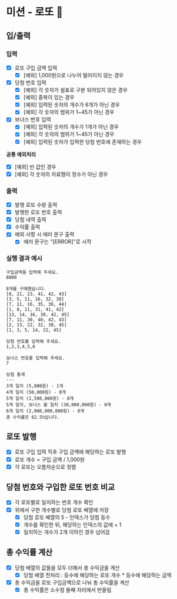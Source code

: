 # 미션 - 로또 🎱

## 입/출력

### 입력

- [x] 로또 구입 금액 입력
  - [x] [예외] 1,000원으로 나누어 떨어지지 않는 경우
- [x] 당첨 번호 입력
  - [x] [예외] 각 숫자가 쉼표로 구분 되어있지 않은 경우
  - [x] [예외] 중복이 있는 경우
  - [x] [예외] 입력된 숫자의 개수가 6개가 아닌 경우
  - [x] [예외] 각 숫자의 범위가 1~45가 아닌 경우
- [x] 보너스 번호 입력
  - [x] [예외] 입력된 숫자의 개수가 1개가 아닌 경우
  - [x] [예외] 각 숫자의 범위가 1~45가 아닌 경우
  - [x] [예외] 입력된 숫자가 입력한 당첨 번호에 존재하는 경우

**공통 예외처리**

- [x] [예외] 빈 값인 경우
- [x] [예외] 각 숫자의 자료형이 정수가 아닌 경우

### 출력

- [x] 발행 로또 수량 출력
- [x] 발행한 로또 번호 출력
- [x] 당첨 내역 출력
- [x] 수익률 출력
- [x] 예외 사항 시 에러 문구 출력
  - [x] 에러 문구는 "[ERROR]"로 시작

### 실행 결과 예시

```shell
구입금액을 입력해 주세요.
8000

8개를 구매했습니다.
[8, 21, 23, 41, 42, 43]
[3, 5, 11, 16, 32, 38]
[7, 11, 16, 35, 36, 44]
[1, 8, 11, 31, 41, 42]
[13, 14, 16, 38, 42, 45]
[7, 11, 30, 40, 42, 43]
[2, 13, 22, 32, 38, 45]
[1, 3, 5, 14, 22, 45]

당첨 번호를 입력해 주세요.
1,2,3,4,5,6

보너스 번호를 입력해 주세요.
7

당첨 통계
---
3개 일치 (5,000원) - 1개
4개 일치 (50,000원) - 0개
5개 일치 (1,500,000원) - 0개
5개 일치, 보너스 볼 일치 (30,000,000원) - 0개
6개 일치 (2,000,000,000원) - 0개
총 수익률은 62.5%입니다.
```

## 로또 발행

- [x] 로또 구입 입력 직후 구입 금액에 해당하는 로또 발행
- [x] 로또 개수 = 구입 금액 / 1,000원
- [x] 각 로또는 오름차순으로 정렬

## 당첨 번호와 구입한 로또 번호 비교

- [x] 각 로또별로 일치하는 번호 개수 확인
- [x] 위에서 구한 개수별로 당첨 로또 배열에 저장
  - [x] 당첨 로또 배열의 5 - 인덱스가 당첨 등수
  - [x] 개수를 확인한 뒤, 해당하는 인덱스의 값에 + 1
  - [x] 일치하는 개수가 2개 이하인 경우 넘어감

## 총 수익률 계산

- [x] 당첨 배열의 값들을 모두 더해서 총 수익금을 계산
  - [x] 당첨 배열 전처리 : 등수에 해당하는 로또 개수 \* 등수에 해당하는 금액
- [x] 총 수익금을 로또 구입금액으로 나눠 총 수익률을 계산
  - [x] 총 수익률은 소수점 둘째 자리에서 반올림
